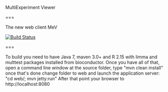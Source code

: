 MultiExperiment Viewer

===

The new web client MeV
 
[![Build Status](https://travis-ci.org/dfci-cccb/mev.svg?branch=master)](https://travis-ci.org/dfci-cccb/mev)

===

To build you need to have Java 7, maven 3.0+ and R 2.15 with limma and multtest packages installed from bioconductor. Once you have all of that, open a command line window at the source folder, type "mvn clean install" once that's done change folder to web and launch the application server: "cd web/; mvn jetty:run" After that point your browser to http://localhost:8080
